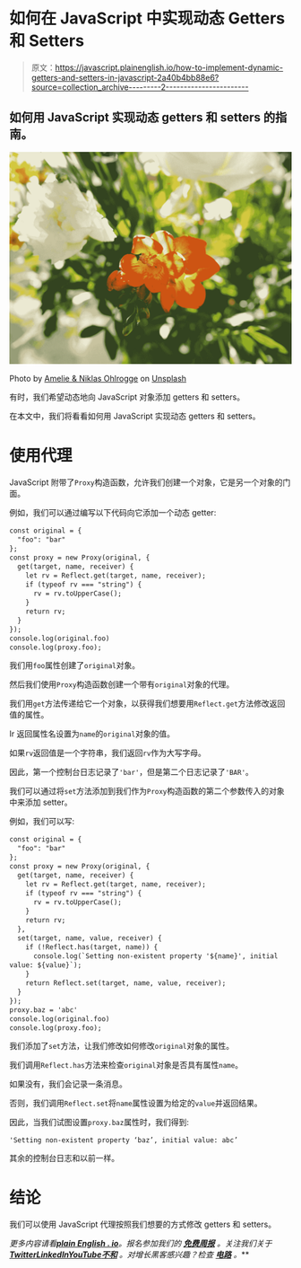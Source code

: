 # 如何在 JavaScript 中实现动态 Getters 和 Setters

> 原文：<https://javascript.plainenglish.io/how-to-implement-dynamic-getters-and-setters-in-javascript-2a40b4bb88e6?source=collection_archive---------2----------------------->

## 如何用 JavaScript 实现动态 getters 和 setters 的指南。

![](img/f34d71870cbf86904c1430473b551a30.png)

Photo by [Amelie & Niklas Ohlrogge](https://unsplash.com/@pirye?utm_source=medium&utm_medium=referral) on [Unsplash](https://unsplash.com?utm_source=medium&utm_medium=referral)

有时，我们希望动态地向 JavaScript 对象添加 getters 和 setters。

在本文中，我们将看看如何用 JavaScript 实现动态 getters 和 setters。

# 使用代理

JavaScript 附带了`Proxy`构造函数，允许我们创建一个对象，它是另一个对象的门面。

例如，我们可以通过编写以下代码向它添加一个动态 getter:

```
const original = {
  "foo": "bar"
};
const proxy = new Proxy(original, {
  get(target, name, receiver) {
    let rv = Reflect.get(target, name, receiver);
    if (typeof rv === "string") {
      rv = rv.toUpperCase();
    }
    return rv;
  }
});
console.log(original.foo)
console.log(proxy.foo);
```

我们用`foo`属性创建了`original`对象。

然后我们使用`Proxy`构造函数创建一个带有`original`对象的代理。

我们用`get`方法传递给它一个对象，以获得我们想要用`Reflect.get`方法修改返回值的属性。

Ir 返回属性名设置为`name`的`original`对象的值。

如果`rv`返回值是一个字符串，我们返回`rv`作为大写字母。

因此，第一个控制台日志记录了`'bar'`，但是第二个日志记录了`'BAR'`。

我们可以通过将`set`方法添加到我们作为`Proxy`构造函数的第二个参数传入的对象中来添加 setter。

例如，我们可以写:

```
const original = {
  "foo": "bar"
};
const proxy = new Proxy(original, {
  get(target, name, receiver) {
    let rv = Reflect.get(target, name, receiver);
    if (typeof rv === "string") {
      rv = rv.toUpperCase();
    }
    return rv;
  },
  set(target, name, value, receiver) {
    if (!Reflect.has(target, name)) {
      console.log(`Setting non-existent property '${name}', initial value: ${value}`);
    }
    return Reflect.set(target, name, value, receiver);
  }
});
proxy.baz = 'abc'
console.log(original.foo)
console.log(proxy.foo);
```

我们添加了`set`方法，让我们修改如何修改`original`对象的属性。

我们调用`Reflect.has`方法来检查`original`对象是否具有属性`name`。

如果没有，我们会记录一条消息。

否则，我们调用`Reflect.set`将`name`属性设置为给定的`value`并返回结果。

因此，当我们试图设置`proxy.baz`属性时，我们得到:

```
'Setting non-existent property ‘baz’, initial value: abc’
```

其余的控制台日志和以前一样。

# 结论

我们可以使用 JavaScript 代理按照我们想要的方式修改 getters 和 setters。

*更多内容请看*[***plain English . io***](https://plainenglish.io/)*。报名参加我们的* [***免费周报***](http://newsletter.plainenglish.io/) *。关注我们关于*[***Twitter***](https://twitter.com/inPlainEngHQ)[***LinkedIn***](https://www.linkedin.com/company/inplainenglish/)*[***YouTube***](https://www.youtube.com/channel/UCtipWUghju290NWcn8jhyAw)*[***不和***](https://discord.gg/GtDtUAvyhW) *。对增长黑客感兴趣？检查* [***电路***](https://circuit.ooo/) *。***